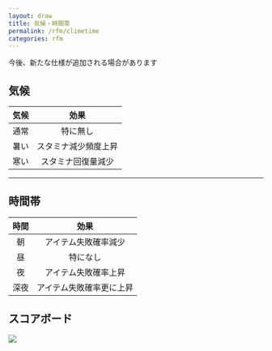```yaml
---
layout: draw
title: 気候・時間帯
permalink: /rfm/climetime
categories: rfm
---
```

<p class="alert alert-info">今後、新たな仕様が追加される場合があります</p>

## 気候

| 気候 | 効果 |
| :-----------: |:-------------:|
| 通常 | 特に無し |
| 暑い | スタミナ減少頻度上昇 |
| 寒い | スタミナ回復量減少 |  
  
----------------------------------------


## 時間帯 

| 時間 | 効果 |
| :-----------: |:---------------:|
| 朝 | アイテム失敗確率減少 |
| 昼 | 特になし |
| 夜 | アイテム失敗確率上昇 |
| 深夜 | アイテム失敗確率更に上昇 |


## スコアボード  
<a><img src="http://web.njj12.net/public/images/cltim.png">
 
